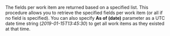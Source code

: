 The fields per work item are returned based on a specified list. This procedure allows you to retrieve the specified fields per work item (or all if no field is specified).
You can also specify <b>As of (date)</b> parameter as a UTC date time string (<i>2019-01-15T13:45:30</i>) to get all work items as they existed at that time.